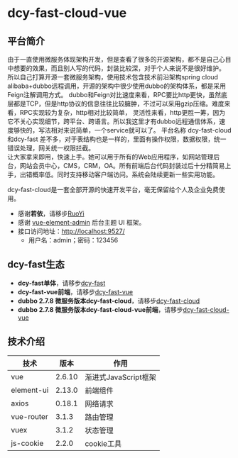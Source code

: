 # dcy-fast-cloud-vue


## 平台简介

由于一直使用微服务体现架构开发，但是查看了很多的开源架构，都不是自己心目中想要的效果，而且别人写的代码，封装比较深，对于个人来说不是很好维护。
所以自己打算开源一套微服务架构，使用技术包含技术前沿架构spring cloud alibaba+dubbo远程调用，开源的架构中很少使用dubbo的架构体系，都是采用Feign注解调用方式。
dubbo和Feign对比速度来看，RPC要比http更快，虽然底层都是TCP，但是http协议的信息往往比较臃肿，不过可以采用gzip压缩。难度来看，RPC实现较为复杂，http相对比较简单，
灵活性来看，http更胜一筹，因为它不关心实现细节，跨平台、跨语言。所以我这里才有dubbo远程通信体系，速度够快的，写法相对来说简单，一个service就可以了。
平台名称 dcy-fast-cloud 和dcy-fast 差不多，对于表结构也是一样的，里面有操作权限，数据权限，统一错误处理，网关统一权限拦截。  
让大家拿来即用，快速上手。她可以用于所有的Web应用程序，如网站管理后台，网站会员中心，CMS，CRM，OA。所有前端后台代码封装过后十分精简易上手，出错概率低。同时支持移动客户端访问。系统会陆续更新一些实用功能。


dcy-fast-cloud是一套全部开源的快速开发平台，毫无保留给个人及企业免费使用。

* 感谢**若依**，请移步[RuoYi](https://gitee.com/y_project/RuoYi)
* 感谢 [vue-element-admin](https://github.com/PanJiaChen/vue-element-admin) 后台主题 UI 框架。
* 接口访问地址：[http://localhost:9527/](http://localhost:9527/)
  * 用户名：admin；密码：123456

## dcy-fast生态

* **dcy-fast单体**，请移步[dcy-fast](https://gitee.com/dcy421/dcy-fast)
* **dcy-fast-vue前端**，请移步[dcy-fast-vue](https://gitee.com/dcy421/dcy-fast-vue)
* **dubbo 2.7.8 微服务版本dcy-fast-cloud**，请移步[dcy-fast-cloud](https://gitee.com/dcy421/dcy-fast-cloud)
* **dubbo 2.7.8 微服务版本dcy-fast-cloud-vue前端**，请移步[dcy-fast-cloud-vue](https://gitee.com/dcy421/dcy-fast-cloud-vue)

## 技术介绍

|  技术   | 版本  |作用  |
|  ----  | ----  |----  |
| vue  | 2.6.10 | 渐进式JavaScript框架 |
| element-ui  | 2.13.0 | 前端组件 |
| axios  | 0.18.1 | 网络请求 |
| vue-router  | 3.1.3 | 路由管理 |
| vuex  | 3.1.2 | 状态管理 |
| js-cookie  | 2.2.0 | cookie工具 |